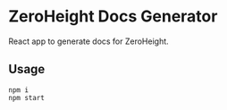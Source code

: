 # ZeroHeight Docs Generator

React app to generate docs for ZeroHeight.


## Usage

	npm i
	npm start
